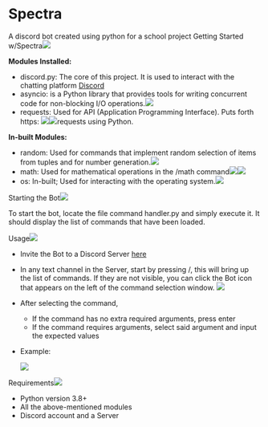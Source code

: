 # Spectra
A discord bot created using python for a school project
Getting Started w/Spectra![](Aspose.Words.a3fdf529-1759-4ccf-8e08-7d8b20ed8acb.001.png)

**Modules Installed:**

- discord.py: The core of this project. It is used to interact with the chatting platform [Discord](https://discord.com/)
- asyncio: is a Python library that provides tools for writing concurrent code for non-blocking I/O operations.![](Aspose.Words.a3fdf529-1759-4ccf-8e08-7d8b20ed8acb.002.png)
- requests: Used for API (Application Programming Interface). Puts forth https: ![](Aspose.Words.a3fdf529-1759-4ccf-8e08-7d8b20ed8acb.003.png)![](Aspose.Words.a3fdf529-1759-4ccf-8e08-7d8b20ed8acb.004.png)requests using Python.

**In-built Modules:**

- random: Used for commands that implement random selection of items from tuples and for number generation.![](Aspose.Words.a3fdf529-1759-4ccf-8e08-7d8b20ed8acb.005.png)
- math: Used for mathematical operations in the /math command![](Aspose.Words.a3fdf529-1759-4ccf-8e08-7d8b20ed8acb.006.png)![](Aspose.Words.a3fdf529-1759-4ccf-8e08-7d8b20ed8acb.007.png)
- os:  In-built; Used for interacting with the operating system.![](Aspose.Words.a3fdf529-1759-4ccf-8e08-7d8b20ed8acb.008.png)

Starting the Bot![](Aspose.Words.a3fdf529-1759-4ccf-8e08-7d8b20ed8acb.009.png)

To start the bot, locate the file command handler.py and simply execute it. It should display the list of commands that have been loaded. 

Usage![](Aspose.Words.a3fdf529-1759-4ccf-8e08-7d8b20ed8acb.010.png)

- Invite the Bot to a Discord Server [here](https://discord.com/oauth2/authorize?client_id=1273934919076417566&permissions=8&integration_type=0&scope=bot)
- In any text channel in the Server, start by pressing /, this will bring up the list of commands. If they are not visible, you can click the Bot icon that appears on the left of the command selection window. ![](Aspose.Words.a3fdf529-1759-4ccf-8e08-7d8b20ed8acb.011.png)
- After selecting the command,
  - If the command has no extra required arguments, press enter
  - If the command requires arguments, select said argument and input the expected values
- Example:

  ![](Aspose.Words.a3fdf529-1759-4ccf-8e08-7d8b20ed8acb.012.jpeg)

Requirements![](Aspose.Words.a3fdf529-1759-4ccf-8e08-7d8b20ed8acb.013.png)

- Python version 3.8+
- All the above-mentioned modules
- Discord account and a Server
